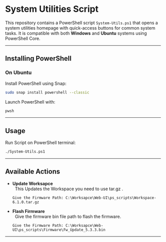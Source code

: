 # System Utilities Script

This repository contains a PowerShell script `System-Utils.ps1` that opens a system utilities homepage with quick-access buttons for common system tasks. It is compatible with both **Windows** and **Ubuntu** systems using PowerShell Core.

---

## Installing PowerShell

### On Ubuntu

Install PowerShell using Snap:

```bash
sudo snap install powershell --classic
```
Launch PowerShell with:
```bash
pwsh
```
---

## Usage

Run Script on PowerShell terminal:
```bash
./System-Utils.ps1
```

---

## Available Actions

- **Update Worksapce**<br>
   &nbsp; This Updates the Workspace you need to use tar.gz .<br>
   ```
   Give the Firmware Path: C:\Worksapce\Web-UI\ps_scripts\Workspace-6.1.0.tar.gz
   ```

- **Flash Firmware**<br>
   &nbsp; Give the firmware bin file path to flash the firmware.
   ```
   Give the Firmware Path: C:\Worksapce\Web-UI\ps_scripts\Firmware\Fw_Update_5.3.3.bin
   ```
---

